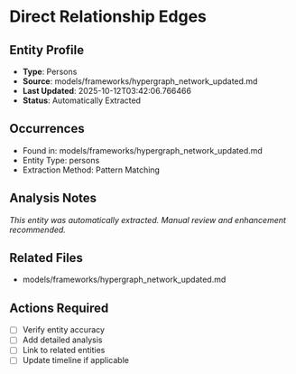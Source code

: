 # Direct Relationship Edges

## Entity Profile
- **Type**: Persons
- **Source**: models/frameworks/hypergraph_network_updated.md
- **Last Updated**: 2025-10-12T03:42:06.766466
- **Status**: Automatically Extracted

## Occurrences
- Found in: models/frameworks/hypergraph_network_updated.md
- Entity Type: persons
- Extraction Method: Pattern Matching

## Analysis Notes
*This entity was automatically extracted. Manual review and enhancement recommended.*

## Related Files
- models/frameworks/hypergraph_network_updated.md

## Actions Required
- [ ] Verify entity accuracy
- [ ] Add detailed analysis
- [ ] Link to related entities
- [ ] Update timeline if applicable
